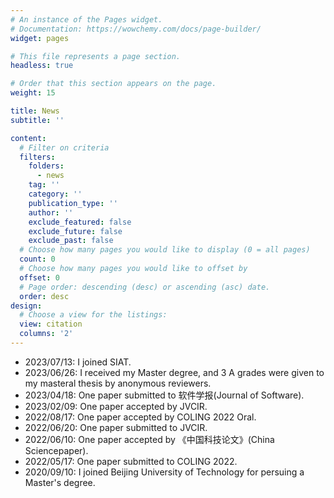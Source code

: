 ```yaml
---
# An instance of the Pages widget.
# Documentation: https://wowchemy.com/docs/page-builder/
widget: pages

# This file represents a page section.
headless: true

# Order that this section appears on the page.
weight: 15

title: News
subtitle: ''

content:
  # Filter on criteria
  filters:
    folders:
      - news
    tag: ''
    category: ''
    publication_type: ''
    author: ''
    exclude_featured: false
    exclude_future: false
    exclude_past: false
  # Choose how many pages you would like to display (0 = all pages)
  count: 0
  # Choose how many pages you would like to offset by
  offset: 0
  # Page order: descending (desc) or ascending (asc) date.
  order: desc
design:
  # Choose a view for the listings:
  view: citation
  columns: '2'
---
```

<ul>
<li>2023/07/13: I joined SIAT.</li>  
<li>2023/06/26: I received my Master degree, and 3 A grades were given to my masteral thesis by anonymous reviewers.</li>  
<li>2023/04/18: One paper submitted to 软件学报(Journal of Software).</li>
<li>2023/02/09: One paper accepted by JVCIR.</li>
<li>2022/08/17: One paper accepted by COLING 2022 Oral.</li>
<li>2022/06/20: One paper submitted to JVCIR.</li>
<li>2022/06/10: One paper accepted by 《中国科技论文》(China Sciencepaper).</li>
<li>2022/05/17: One paper submitted to COLING 2022.</li>
<li>2020/09/10: I joined Beijing University of Technology for persuing a Master's degree.</li>
  
<!-- <li>2023/04/18: One paper submitted to 软件学报(Journal of Software).</li>
<li>2023/02/09: One paper "Multi-scale Superpixel based Hierarchical Attention Model  for Brain CT Classiﬁcation" was accepted by JVCIR.</li>
<li>2022/08/17: One paper "Cross-modal Contrastive Attention Model for Medical Report Generation" was accepted by COLING 2022 Oral.</li>
<li>2022/06/20: One paper submitted to JVCIR.</li>
<li>2022/06/10: One paper "基于多尺度超像素融合网络的脑CT图像分类方法(Multi-scale Superpixel based Fusion Network for Brain CT Classification)" was accepted by 《中国科技论文》(China Sciencepaper).</li>
<li>2022/05/17: One paper submitted to COLING 2022.</li> -->
<!-- <li>2022/05/13: Our recent work "Multi-scale Superpixel based Hierarchical Attention Model for Brain CT Classiﬁcation" was accepted by China MM 2022 and will be recommended to JVCIR.</li> -->
<!-- <li>2022/05/01: Our recent work "基于多尺度超像素融合网络的脑CT图像分类方法(Multi-scale Superpixel based Fusion Network for Brain CT Classification)" was accepted by China MM 2022 and will be recommended to 《中国科技论文》.
<li>2022/03/15: One paper "基于多尺度超像素融合网络的脑CT图像分类方法(Multi-scale Superpixel based Fusion Network for Brain CT Classification)" was submitted to China MM 2022.</li> -->
<!-- <li>2022/03/15: Our recent work "Multi-scale Superpixel based Hierarchical Attention Model  for  Brain  CT  Classiﬁcation" was submitted to China MM 2022.</li> -->
<!-- <li>2022/02/05: Our recent work "Cross-modal Contrastive Attention Model for Medical Report Generation" was submitted to JBHI. </li> -->
<!-- <li>2021/09: I finished all my curriculums and got an Academic Scholarship.</li> -->
<!-- <li>2020/05: I have accepted the Master's Degree admission from Beijing University of Technology.</li> -->
</ul>
